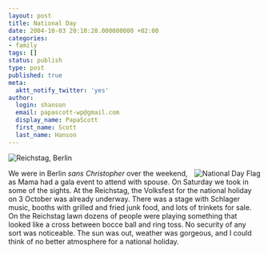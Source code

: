 ```yaml
---
layout: post
title: National Day
date: 2004-10-03 20:10:28.000000000 +02:00
categories:
- family
tags: []
status: publish
type: post
published: true
meta:
  aktt_notify_twitter: 'yes'
author:
  login: shanson
  email: papascott-wp@gmail.com
  display_name: PapaScott
  first_name: Scott
  last_name: Hanson
---
```

<p><img src="https://res.cloudinary.com/papascott/image/upload/wordpress/wp-content/uploads/2004/10/sunny_reichstag.jpg" alt="Reichstag, Berlin" /></p>
<p><img src="https://res.cloudinary.com/papascott/image/upload/wordpress/wp-content/uploads/2004/10/einheit_fahne.jpg" alt="National Day Flag" align="right" /> We were in Berlin <em>sans Christopher</em> over the weekend, as Mama had a gala event to attend with spouse. On Saturday we took in some of the sights. At the Reichstag, the Volksfest for the national holiday on 3 October was already underway. There was a stage with Schlager music, booths with grilled and fried junk food, and lots of trinkets for sale. On the Reichstag lawn dozens of people were playing something that looked like a cross between bocce ball and ring toss. No security of any sort was noticeable. The sun was out,  weather was gorgeous, and I could think of no better atmosphere for a national holiday.</p>
